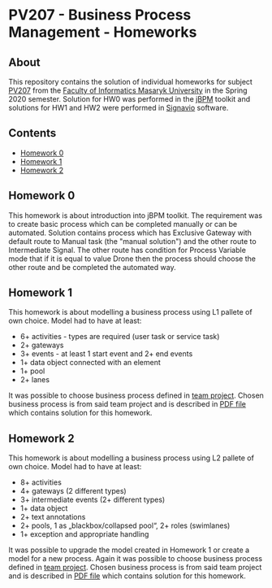 # PV207 - Business Process Management - Homeworks

## About

This repository contains the solution of individual homeworks for subject [PV207](https://is.muni.cz/predmet/fi/jaro2020/PV207) from the [Faculty of Informatics Masaryk University](https://www.fi.muni.cz/index.html.en) in the Spring 2020 semester. Solution for HW0 was performed in the [jBPM](https://www.jbpm.org/) toolkit and solutions for HW1 and HW2 were performed in [Signavio](https://www.signavio.com/) software.
## Contents

* [Homework 0](/HW0)
* [Homework 1](/HW1)
* [Homework 2](/HW2)

## Homework 0

This homework is about introduction into jBPM toolkit. The requirement was to create basic process which can be completed manually or can be automated. Solution contains process which has Exclusive Gateway with default route to Manual task (the "manual solution") and the other route to Intermediate Signal. The other route has condition for Process Variable mode that if it is equal to value Drone then the process should choose the other route and be completed the automated way.

## Homework 1

This homework is about modelling a business process using L1 pallete of own choice. Model had to have at least:
* 6+ activities - types are required (user task or service task)
* 2+ gateways
* 3+ events - at least 1 start event and 2+ end events
* 1+ data object connected with an element
* 1+ pool
* 2+ lanes

It was possible to choose business process defined in [team project](https://github.com/binczech/PV207-BPM/). Chosen business process is from said team project and is described in [PDF file](/HW1/Pavlik_bpmn.pdf) which contains solution for this homework.

## Homework 2

This homework is about modelling a business process using L2 pallete of own choice. Model had to have at least: 
* 8+ activities
* 4+ gateways (2 different types)
* 3+ intermediate events (2+ different types)
* 1+ data object
* 2+ text annotations
* 2+ pools, 1 as „blackbox/collapsed pool“, 2+ roles (swimlanes)
* 1+ exception and appropriate handling

It was possible to upgrade the model created in Homework 1 or create a model for a new process. Again it was possible to choose business process defined in [team project](https://github.com/binczech/PV207-BPM/). Chosen business process is from said team project and is described in [PDF file](/HW2/Pavlik_bpmn.pdf) which contains solution for this homework.

